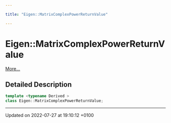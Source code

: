```yaml
---

title: "Eigen::MatrixComplexPowerReturnValue"

---
```


# Eigen::MatrixComplexPowerReturnValue



 [More...](#detailed-description)

## Detailed Description

```cpp
template <typename Derived >
class Eigen::MatrixComplexPowerReturnValue;
```

-------------------------------

Updated on 2022-07-27 at 19:10:12 +0100